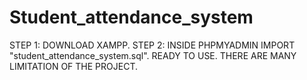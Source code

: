 # Student_attendance_system
STEP 1: DOWNLOAD XAMPP.
STEP 2: INSIDE PHPMYADMIN IMPORT "student_attendance_system.sql".
READY TO USE.
THERE ARE MANY LIMITATION OF THE PROJECT.
